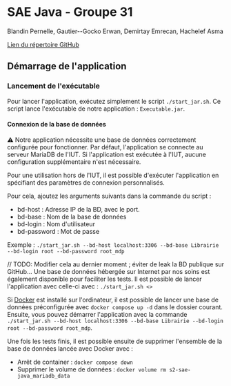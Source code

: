 # SAE Java - Groupe 31

Blandin Pernelle, Gautier--Gocko Erwan, Demirtay Emrecan, Hachelef Asma

[Lien du répertoire GitHub](https://github.com/PernelleBlandin/SAE_java_S2)

## Démarrage de l'application

### Lancement de l'exécutable

Pour lancer l'application, exécutez simplement le script `./start_jar.sh`.
Ce script lance l'exécutable de notre application : `Executable.jar`.

#### Connexion de la base de données

⚠️ Notre application nécessite une base de données correctement configurée pour fonctionner.
Par défaut, l'application se connecte au serveur MariaDB de l'IUT.
Si l'application est exécutée à l'IUT, aucune configuration supplémentaire n'est nécessaire.

Pour une utilisation hors de l'IUT, il est possible d'exécuter l'application en spécifiant des paramètres de connexion personnalisés.

Pour cela, ajoutez les arguments suivants dans la commande du script :
- bd-host : Adresse IP de la BD, avec le port.
- bd-base : Nom de la base de données
- bd-login : Nom d'utilisateur
- bd-password : Mot de passe

Exemple : `./start_jar.sh --bd-host localhost:3306 --bd-base Librairie --bd-login root --bd-password root_mdp`

// TODO: Modifier cela au dernier moment ; éviter de leak la BD publique sur GitHub...
Une base de données hébergée sur Internet par nos soins est également disponible pour faciliter les tests.
Il est possible de lancer l'application avec celle-ci avec : `./start_jar.sh <>`

Si [Docker](https://www.docker.com) est installé sur l'ordinateur, il est possible de lancer une base de données préconfigurée avec `docker compose up -d` dans le dossier courant.
Ensuite, vous pouvez démarrer l'application avec la commande `./start_jar.sh --bd-host localhost:3306 --bd-base Librairie --bd-login root --bd-password root_mdp`.

Une fois les tests finis, il est possible ensuite de supprimer l'ensemble de la base de données lancée avec Docker avec :
- Arrêt de container : `docker compose down`
- Supprimer le volume de données : `docker volume rm s2-sae-java_mariadb_data`

